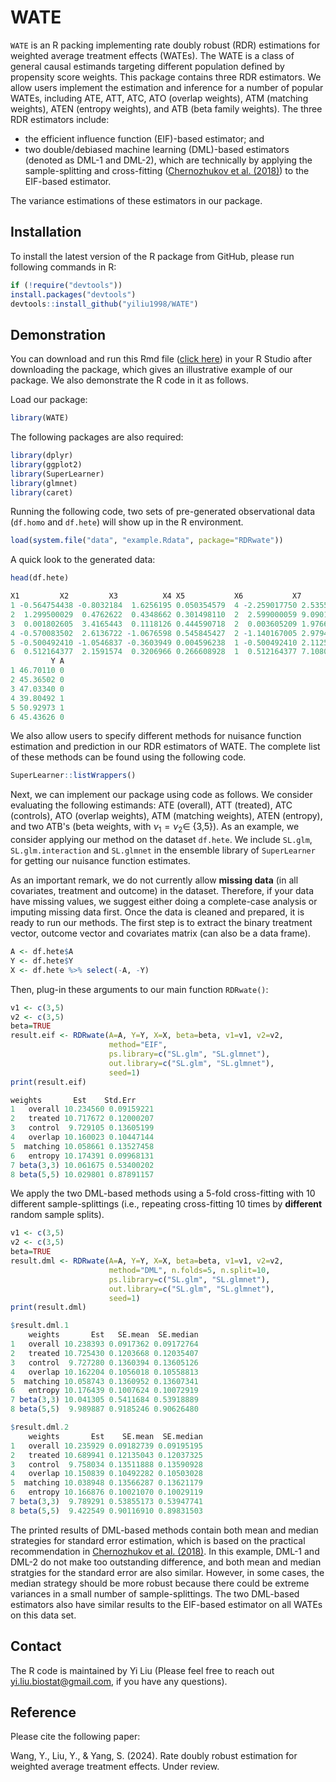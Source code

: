 # WATE
`WATE` is an R packing implementing rate doubly robust (RDR) estimations for weighted average treatment effects (WATEs). The WATE is a class of general causal estimands targeting different population defined by propensity score weights. This package contains three RDR estimators. We allow users implement the estimation and inference for a number of popular WATEs, including ATE, ATT, ATC, ATO (overlap weights), ATM (matching weights), ATEN (entropy weights), and ATB (beta family weights). The three RDR estimators include: 

* the efficient influence function (EIF)-based estimator; and
* two double/debiased machine learning (DML)-based estimators (denoted as DML-1 and DML-2), which are technically by applying the sample-splitting and cross-fitting (<a href="https://academic.oup.com/ectj/article/21/1/C1/5056401">Chernozhukov et al. (2018)</a>) to the EIF-based estimator.

The variance estimations of these estimators in our package.  

## Installation
To install the latest version of the R package from GitHub, please run following commands in R:

```r
if (!require("devtools"))
install.packages("devtools")
devtools::install_github("yiliu1998/WATE")
```

## Demonstration
You can download and run this Rmd file ([click here](https://github.com/yiliu1998/Rate-DR-WATE/tree/main/vignettes)) in your R Studio after downloading the package, which gives an illustrative example of our package. We also demonstrate the R code in it as follows. 

Load our package: 

```r
library(WATE)
```

The following packages are also required:

```r
library(dplyr)
library(ggplot2)
library(SuperLearner)
library(glmnet)
library(caret)
```

Running the following code, two sets of pre-generated observational data (`df.homo` and `df.hete`) will show up in the R environment. 

```r
load(system.file("data", "example.Rdata", package="RDRwate"))
```

A quick look to the generated data:

```r
head(df.hete)
```

```r
X1         X2         X3          X4 X5           X6           X7          X8
1 -0.564754438 -0.8032184  1.6256195 0.050354579  4 -2.259017750 2.535584e-03  1.81448472
2  1.299500029  0.4762622  0.4348662 0.301498110  2  2.599000059 9.090111e-02  1.23780539
3  0.001802605  3.4165443  0.1118126 0.444590718  2  0.003605209 1.976609e-01  0.01231736
4 -0.570083502  2.6136722 -1.0676598 0.545845427  2 -1.140167005 2.979472e-01 -2.98002280
5 -0.500492410 -1.0546837 -0.3603949 0.004596238  1 -0.500492410 2.112541e-05  0.52786117
6  0.512164377  2.1591574  0.3206966 0.266608928  1  0.512164377 7.108032e-02  1.10584351
         Y A
1 46.70110 0
2 45.36502 0
3 47.03340 0
4 39.80492 1
5 50.92973 1
6 45.43626 0
```

We also allow users to specify different methods for nuisance function estimation and prediction in our RDR estimators of WATE. The complete list of these methods can be found using the following code. 

```r
SuperLearner::listWrappers()
```

Next, we can implement our package using code as follows. We consider evaluating the following estimands: ATE (overall), ATT (treated), ATC (controls), ATO (overlap weights), ATM (matching weights), ATEN (entropy), and two ATB's (beta weights, with $\nu_1=\nu_2\in$ {3,5}). As an example, we consider applying our method on the dataset `df.hete`. We include `SL.glm`, `SL.glm.interaction` and `SL.glmnet` in the ensemble library of `SuperLearner` for getting our nuisance function estimates. 

As an important remark, we do not currently allow **missing data** (in all covariates, treatment and outcome) in the dataset. Therefore, if your data have missing values, we suggest either doing a complete-case analysis or imputing missing data first. Once the data is cleaned and prepared, it is ready to run our methods. The first step is to extract the binary treatment vector, outcome vector and covariates matrix (can also be a data frame). 

```r
A <- df.hete$A
Y <- df.hete$Y
X <- df.hete %>% select(-A, -Y)
```

Then, plug-in these arguments to our main function `RDRwate()`: 

```r
v1 <- c(3,5)
v2 <- c(3,5)
beta=TRUE
result.eif <- RDRwate(A=A, Y=Y, X=X, beta=beta, v1=v1, v2=v2,
                      method="EIF", 
                      ps.library=c("SL.glm", "SL.glmnet"),
                      out.library=c("SL.glm", "SL.glmnet"),
                      seed=1)
print(result.eif)
```

```r
weights       Est    Std.Err
1   overall 10.234560 0.09159221
2   treated 10.717672 0.12000207
3   control  9.729105 0.13605199
4   overlap 10.160023 0.10447144
5  matching 10.058661 0.13527458
6   entropy 10.174391 0.09968131
7 beta(3,3) 10.061675 0.53400202
8 beta(5,5) 10.029801 0.87891157
```

We apply the two DML-based methods using a 5-fold cross-fitting with 10 different sample-splittings (i.e., repeating cross-fitting 10 times by **different** random sample splits). 

```r
v1 <- c(3,5)
v2 <- c(3,5)
beta=TRUE
result.dml <- RDRwate(A=A, Y=Y, X=X, beta=beta, v1=v1, v2=v2,
                      method="DML", n.folds=5, n.split=10, 
                      ps.library=c("SL.glm", "SL.glmnet"),
                      out.library=c("SL.glm", "SL.glmnet"),
                      seed=1)
print(result.dml)
```

```r
$result.dml.1
    weights       Est   SE.mean  SE.median
1   overall 10.238393 0.0917362 0.09172764
2   treated 10.725430 0.1203668 0.12035407
3   control  9.727280 0.1360394 0.13605126
4   overlap 10.162204 0.1056018 0.10558813
5  matching 10.058743 0.1360952 0.13607341
6   entropy 10.176439 0.1007624 0.10072919
7 beta(3,3) 10.041305 0.5411684 0.53918889
8 beta(5,5)  9.989887 0.9185246 0.90626480

$result.dml.2
    weights       Est    SE.mean  SE.median
1   overall 10.235929 0.09182739 0.09195195
2   treated 10.689941 0.12135043 0.12037325
3   control  9.758034 0.13511888 0.13590928
4   overlap 10.150839 0.10492282 0.10503028
5  matching 10.038948 0.13566287 0.13621179
6   entropy 10.166876 0.10021070 0.10029119
7 beta(3,3)  9.789291 0.53855173 0.53947741
8 beta(5,5)  9.422549 0.90116910 0.89831503
```

The printed results of DML-based methods contain both mean and median strategies for standard error estimation, which is based on the practical recommendation in <a href="https://academic.oup.com/ectj/article/21/1/C1/5056401">Chernozhukov et al. (2018)</a>. In this example, DML-1 and DML-2 do not make too outstanding difference, and both mean and median stratgies for the standard error are also similar. However, in some cases, the median strategy should be more robust because there could be extreme variances in a small number of sample-splittings. The two DML-based estimators also have similar results to the EIF-based estimator on all WATEs on this data set. 

## Contact 
The R code is maintained by Yi Liu (Please feel free to reach out yi.liu.biostat@gmail.com, if you have any questions).

## Reference
Please cite the following paper:

Wang, Y., Liu, Y., & Yang, S. (2024). Rate doubly robust estimation for weighted average treatment effects. Under review. 
